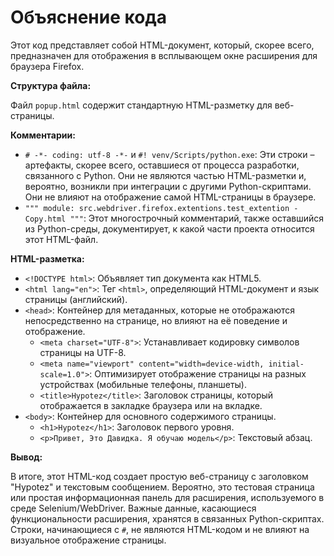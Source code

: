 # Объяснение кода

Этот код представляет собой HTML-документ, который, скорее всего, предназначен для отображения в всплывающем окне расширения для браузера Firefox.

**Структура файла:**

Файл `popup.html` содержит стандартную HTML-разметку для веб-страницы.

**Комментарии:**

* `# -*- coding: utf-8 -*-` и `#! venv/Scripts/python.exe`:  Эти строки – артефакты, скорее всего, оставшиеся от процесса разработки, связанного с Python. Они не являются частью HTML-разметки и, вероятно, возникли при интеграции с другими Python-скриптами.  Они не влияют на отображение самой HTML-страницы в браузере.
* `""" module: src.webdriver.firefox.extentions.test_extention - Copy.html """`: Этот многострочный комментарий, также оставшийся из Python-среды, документирует, к какой части проекта относится этот HTML-файл.

**HTML-разметка:**

* `<!DOCTYPE html>`: Объявляет тип документа как HTML5.
* `<html lang="en">`: Тег `<html>`, определяющий HTML-документ и язык страницы (английский).
* `<head>`:  Контейнер для метаданных, которые не отображаются непосредственно на странице, но влияют на её поведение и отображение.
    * `<meta charset="UTF-8">`: Устанавливает кодировку символов страницы на UTF-8.
    * `<meta name="viewport" content="width=device-width, initial-scale=1.0">`: Оптимизирует отображение страницы на разных устройствах (мобильные телефоны, планшеты).
    * `<title>Hypotez</title>`: Заголовок страницы, который отображается в закладке браузера или на вкладке.
* `<body>`: Контейнер для основного содержимого страницы.
    * `<h1>Hypotez</h1>`: Заголовок первого уровня.
    * `<p>Привет, Это Давидка. Я обучаю модель</p>`: Текстовый абзац.

**Вывод:**

В итоге, этот HTML-код создает простую веб-страницу с заголовком "Hypotez" и текстовым сообщением. Вероятно, это тестовая страница или простая информационная панель для расширения, используемого в среде Selenium/WebDriver.  Важные данные, касающиеся функциональности расширения, хранятся в связанных Python-скриптах.  Строки, начинающиеся с `#`, не являются HTML-кодом и не влияют на визуальное отображение страницы.